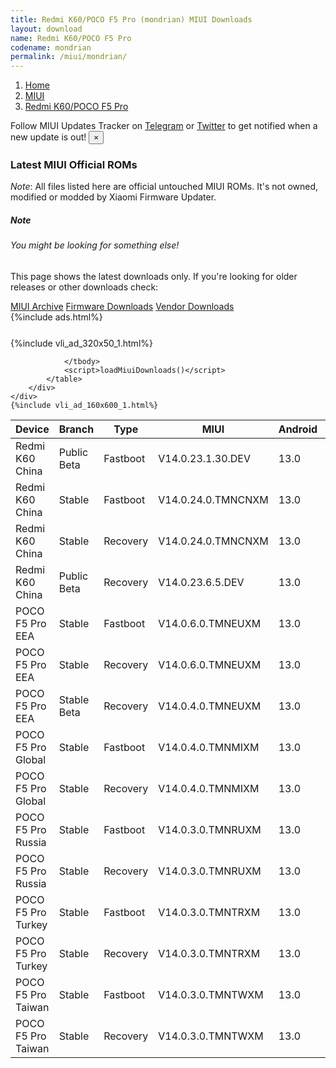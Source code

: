 ```yaml
---
title: Redmi K60/POCO F5 Pro (mondrian) MIUI Downloads
layout: download
name: Redmi K60/POCO F5 Pro
codename: mondrian
permalink: /miui/mondrian/
---
```

<nav aria-label="breadcrumb">
    <ol class="breadcrumb">
        <li class="breadcrumb-item"><a href="/">Home</a></li>
        <li class="breadcrumb-item"><a href="/miui/">MIUI</a></li>
        <li class="breadcrumb-item active" aria-current="page"><a href="/miui/mondrian/">Redmi K60/POCO F5 Pro</a></li>
    </ol>
</nav>
<div class="alert alert-primary alert-dismissible fade show" role="alert">
    Follow MIUI Updates Tracker on <a href="https://t.me/MIUIUpdatesTracker" class="alert-link">Telegram</a>
     or <a href="https://twitter.com/MiFwUpdater" class="alert-link">Twitter</a> to get notified when a new update is out!
    <button type="button" class="close" data-dismiss="alert" aria-label="Close">
        <span aria-hidden="true">&times;</span>
    </button>
</div>

### Latest MIUI Official ROMs
*Note*: All files listed here are official untouched MIUI ROMs. It's not owned, modified or modded by Xiaomi Firmware Updater.
<div class="card">
  <div class="card-body">
    <h5 class="card-title">Note</h5>
    <h6 class="card-subtitle mb-2 text-muted">You might be looking for something else!</h6>
    <p class="card-text">This page shows the latest downloads only.
     If you're looking for older releases or other downloads check:</p>
    <a href="/archive/miui/mondrian/" class="card-link">MIUI Archive</a>
    <a href="/firmware/mondrian/" class="card-link">Firmware Downloads</a>
    <a href="/vendor/mondrian/" class="card-link">Vendor Downloads</a>
  </div>
</div>
{%include ads.html%}
<div class="row justify-content-center">
    <div class="col-10">
        <div class="table-responsive-md" style="margin-top: 25px;">
            {%include vli_ad_320x50_1.html%}
            <table id="miui" class="display dt-responsive nowrap compact table table-striped table-hover table-sm">
                <thead class="thead-dark">
                    <tr>
                        <th data-ref="device">Device</th>
                        <th data-ref="branch">Branch</th>
                        <th data-ref="type">Type</th>
                        <th data-ref="miui">MIUI</th>
                        <th data-ref="android">Android</th>
                        <th data-ref="size">Size</th>
                        <th data-ref="size">Date</th>
                        <th data-ref="link">Link</th>
                    </tr>
                </thead>
                <tbody>
                <tr><td>Redmi K60 China</td><td>Public Beta</td><td>Fastboot</td><td>V14.0.23.1.30.DEV</td><td>13.0</td><td>7.4 GB</td><td>2023-01-31</td><td><a href="/miui/mondrian/public beta/V14.0.23.1.30.DEV/">Download</a></td></tr>
<tr><td>Redmi K60 China</td><td>Stable</td><td>Fastboot</td><td>V14.0.24.0.TMNCNXM</td><td>13.0</td><td>7.3 GB</td><td>2023-04-25</td><td><a href="/miui/mondrian/stable/V14.0.24.0.TMNCNXM/">Download</a></td></tr>
<tr><td>Redmi K60 China</td><td>Stable</td><td>Recovery</td><td>V14.0.24.0.TMNCNXM</td><td>13.0</td><td>5.9 GB</td><td>2023-04-28</td><td><a href="/miui/mondrian/stable/V14.0.24.0.TMNCNXM/">Download</a></td></tr>
<tr><td>Redmi K60 China</td><td>Public Beta</td><td>Recovery</td><td>V14.0.23.6.5.DEV</td><td>13.0</td><td>5.8 GB</td><td>2023-06-09</td><td><a href="/miui/mondrian/public beta/V14.0.23.6.5.DEV/">Download</a></td></tr>
<tr><td>POCO F5 Pro EEA</td><td>Stable</td><td>Fastboot</td><td>V14.0.6.0.TMNEUXM</td><td>13.0</td><td>7.1 GB</td><td>2023-04-18</td><td><a href="/miui/mondrian/stable/V14.0.6.0.TMNEUXM/">Download</a></td></tr>
<tr><td>POCO F5 Pro EEA</td><td>Stable</td><td>Recovery</td><td>V14.0.6.0.TMNEUXM</td><td>13.0</td><td>4.9 GB</td><td>2023-05-10</td><td><a href="/miui/mondrian/stable/V14.0.6.0.TMNEUXM/">Download</a></td></tr>
<tr><td>POCO F5 Pro EEA</td><td>Stable Beta</td><td>Recovery</td><td>V14.0.4.0.TMNEUXM</td><td>13.0</td><td>4.8 GB</td><td>2023-04-14</td><td><a href="/miui/mondrian/stable beta/V14.0.4.0.TMNEUXM/">Download</a></td></tr>
<tr><td>POCO F5 Pro Global</td><td>Stable</td><td>Fastboot</td><td>V14.0.4.0.TMNMIXM</td><td>13.0</td><td>7.4 GB</td><td>2023-04-26</td><td><a href="/miui/mondrian/stable/V14.0.4.0.TMNMIXM/">Download</a></td></tr>
<tr><td>POCO F5 Pro Global</td><td>Stable</td><td>Recovery</td><td>V14.0.4.0.TMNMIXM</td><td>13.0</td><td>4.9 GB</td><td>2023-05-10</td><td><a href="/miui/mondrian/stable/V14.0.4.0.TMNMIXM/">Download</a></td></tr>
<tr><td>POCO F5 Pro Russia</td><td>Stable</td><td>Fastboot</td><td>V14.0.3.0.TMNRUXM</td><td>13.0</td><td>6.7 GB</td><td>2023-04-19</td><td><a href="/miui/mondrian/stable/V14.0.3.0.TMNRUXM/">Download</a></td></tr>
<tr><td>POCO F5 Pro Russia</td><td>Stable</td><td>Recovery</td><td>V14.0.3.0.TMNRUXM</td><td>13.0</td><td>4.8 GB</td><td>2023-05-10</td><td><a href="/miui/mondrian/stable/V14.0.3.0.TMNRUXM/">Download</a></td></tr>
<tr><td>POCO F5 Pro Turkey</td><td>Stable</td><td>Fastboot</td><td>V14.0.3.0.TMNTRXM</td><td>13.0</td><td>6.7 GB</td><td>2023-04-26</td><td><a href="/miui/mondrian/stable/V14.0.3.0.TMNTRXM/">Download</a></td></tr>
<tr><td>POCO F5 Pro Turkey</td><td>Stable</td><td>Recovery</td><td>V14.0.3.0.TMNTRXM</td><td>13.0</td><td>4.8 GB</td><td>2023-05-10</td><td><a href="/miui/mondrian/stable/V14.0.3.0.TMNTRXM/">Download</a></td></tr>
<tr><td>POCO F5 Pro Taiwan</td><td>Stable</td><td>Fastboot</td><td>V14.0.3.0.TMNTWXM</td><td>13.0</td><td>6.2 GB</td><td>2023-04-21</td><td><a href="/miui/mondrian/stable/V14.0.3.0.TMNTWXM/">Download</a></td></tr>
<tr><td>POCO F5 Pro Taiwan</td><td>Stable</td><td>Recovery</td><td>V14.0.3.0.TMNTWXM</td><td>13.0</td><td>4.8 GB</td><td>2023-05-10</td><td><a href="/miui/mondrian/stable/V14.0.3.0.TMNTWXM/">Download</a></td></tr>

                </tbody>
                <script>loadMiuiDownloads()</script>
            </table>
        </div>
    </div>
    {%include vli_ad_160x600_1.html%}
</div>
